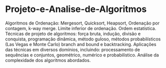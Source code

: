 # Projeto-e-Analise-de-Algoritmos
Algoritmos de Ordenação: Mergesort, Quicksort, Heapsort, Ordenação por contagem, k-way merge. Limite inferior de ordenação. Ordem estatística. Técnicas de projeto de algoritmos: força bruta, indução, divisão e conquista, programação dinâmica, método guloso, métodos probabilísticos (Las Vegas e Monte Carlo) branch and bound e backtracking. Aplicações das técnicas em diversos domínios, incluindo: processamento de sequências e conjuntos, geométrico, numérico e probabilístico. Análise da complexidade dos algoritmos abordados.
